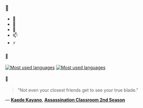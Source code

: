 ### 👋

- 🔭
- 🌱
- 💬
- 📫
- ⚡

#### 🧏

[![Most used languages](https://github-readme-stats-aynah.vercel.app/api/top-langs/?username=aynh&theme=solarized-dark&langs_count=6&layout=compact&hide_title=true)](https://github.com/anuraghazra/github-readme-stats#gh-dark-mode-only)
[![Most used languages](https://github-readme-stats-aynah.vercel.app/api/top-langs/?username=aynh&theme=solarized-light&langs_count=6&layout=compact&hide_title=true)](https://github.com/anuraghazra/github-readme-stats#gh-light-mode-only)

#### 💬

> "Not even your closest friends get to see your true blade."

&mdash; [**Kaede Kayano**](https://myanimelist.net/character.php?q=Kaede%20Kayano&cat=character), [**Assassination Classroom 2nd Season**](https://myanimelist.net/search/all?q=Assassination%20Classroom%202nd%20Season&cat=all)
